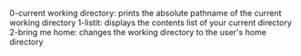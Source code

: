 0-current working directory: prints the absolute pathname of the current working directory
1-listit: displays the contents list of your current directory
2-bring me home: changes the working directory to the user's home directory
